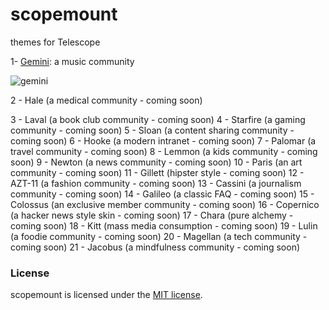 scopemount
=========
themes for Telescope

1- [Gemini](http://sm-gemini.meteor.com/): a music community

![gemini](http://i.imgur.com/9G6XYEi.jpg)

2 -  Hale (a medical community - coming soon)

3 -  Laval (a book club community - coming soon)
4 -  Starfire (a gaming community - coming soon)
5 -  Sloan (a content sharing community - coming soon)
6 -  Hooke (a modern intranet - coming soon)
7 -  Palomar (a travel community - coming soon)
8 -  Lemmon (a kids community - coming soon)
9 -  Newton (a news community - coming soon)
10 -  Paris (an art community - coming soon)
11 -  Gillett (hipster style - coming soon)
12 -  AZT-11 (a fashion community - coming soon)
13 -  Cassini (a journalism community - coming soon)
14 -  Galileo (a classic FAQ - coming soon)
15 -  Colossus (an exclusive member community - coming soon)
16 -  Copernico (a hacker news style skin - coming soon)
17 -  Chara (pure alchemy - coming soon)
18 -  Kitt (mass media consumption - coming soon)
19 -  Lulin (a foodie community - coming soon)
20 -  Magellan (a tech community - coming soon)
21 -  Jacobus (a mindfulness community - coming soon)

### License

scopemount is licensed under the [MIT license](http://opensource.org/licenses/MIT).
